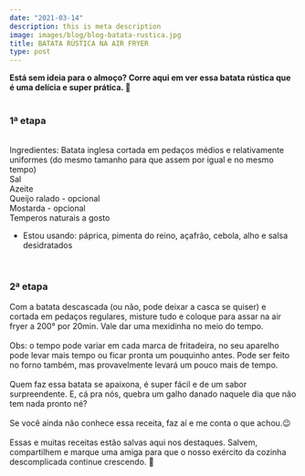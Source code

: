 ```yaml
---
date: "2021-03-14"
description: this is meta description
image: images/blog/blog-batata-rustica.jpg
title: BATATA RÚSTICA NA AIR FRYER
type: post
---
```


**Está sem ideia para o almoço? Corre aqui em ver essa batata rústica que é uma delícia e super prática. 🥰**  
&nbsp;  
 
### 1ª etapa

&nbsp;  
Ingredientes:
Batata inglesa cortada em pedaços médios e relativamente uniformes (do mesmo tamanho para que assem por igual e no mesmo tempo)  
Sal  
Azeite  
Queijo ralado - opcional  
Mostarda - opcional  
Temperos naturais a gosto  
- Estou usando: páprica, pimenta do reino, açafrão, cebola, alho e salsa desidratados   

&nbsp;  
   
### 2ª etapa  
Com a batata descascada (ou não, pode deixar a casca se quiser) e cortada em pedaços regulares, misture tudo e coloque para assar na air fryer a 200° por 20min. Vale dar uma mexidinha no meio do tempo.  
&nbsp;  
Obs: o tempo pode variar em cada marca de fritadeira, no seu aparelho pode levar mais tempo ou ficar pronta um pouquinho antes. Pode ser feito no forno também, mas provavelmente levará um pouco mais de tempo.  
&nbsp;  
Quem faz essa batata se apaixona, é super fácil e de um sabor surpreendente. E, cá pra nós, quebra um galho danado naquele dia que não tem nada pronto né?  
&nbsp;  
Se você ainda não conhece essa receita, faz aí e me conta o que achou.😉  
&nbsp;  
Essas e muitas receitas estão salvas aqui nos destaques. Salvem, compartilhem e marque uma amiga para que o nosso exército da cozinha descomplicada continue crescendo. 🤗  
